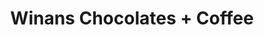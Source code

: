 ---
title: "Winans Chocolates + Coffee"
url: /columbus/winans-chocolates-coffee/
shop: Schokolade
---